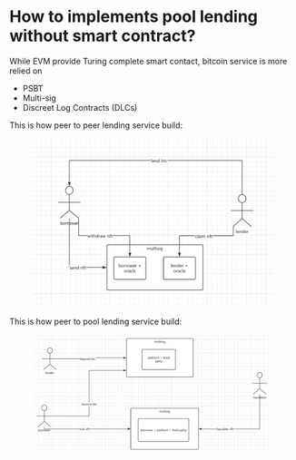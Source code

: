 # How to implements pool lending without smart contract?

While EVM provide Turing complete smart contact, bitcoin service is more relied on&#x20;

* PSBT
* Multi-sig
* Discreet Log Contracts (DLCs)

This is how peer to peer lending service build:

<figure><img src="../.gitbook/assets/image.png" alt=""><figcaption></figcaption></figure>

This is how peer to pool lending service build:

<figure><img src="../.gitbook/assets/image (2).png" alt=""><figcaption></figcaption></figure>

